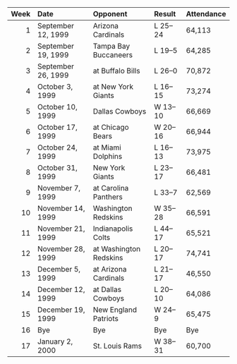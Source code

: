|   Week | Date               | Opponent               | Result   | Attendance   |
|-------:|:-------------------|:-----------------------|:---------|:-------------|
|      1 | September 12, 1999 | Arizona Cardinals      | L 25–24  | 64,113       |
|      2 | September 19, 1999 | Tampa Bay Buccaneers   | L 19–5   | 64,285       |
|      3 | September 26, 1999 | at Buffalo Bills       | L 26–0   | 70,872       |
|      4 | October 3, 1999    | at New York Giants     | L 16–15  | 73,274       |
|      5 | October 10, 1999   | Dallas Cowboys         | W 13–10  | 66,669       |
|      6 | October 17, 1999   | at Chicago Bears       | W 20–16  | 66,944       |
|      7 | October 24, 1999   | at Miami Dolphins      | L 16–13  | 73,975       |
|      8 | October 31, 1999   | New York Giants        | L 23–17  | 66,481       |
|      9 | November 7, 1999   | at Carolina Panthers   | L 33–7   | 62,569       |
|     10 | November 14, 1999  | Washington Redskins    | W 35–28  | 66,591       |
|     11 | November 21, 1999  | Indianapolis Colts     | L 44–17  | 65,521       |
|     12 | November 28, 1999  | at Washington Redskins | L 20–17  | 74,741       |
|     13 | December 5, 1999   | at Arizona Cardinals   | L 21–17  | 46,550       |
|     14 | December 12, 1999  | at Dallas Cowboys      | L 20–10  | 64,086       |
|     15 | December 19, 1999  | New England Patriots   | W 24–9   | 65,475       |
|     16 | Bye                | Bye                    | Bye      | Bye          |
|     17 | January 2, 2000    | St. Louis Rams         | W 38–31  | 60,700       |